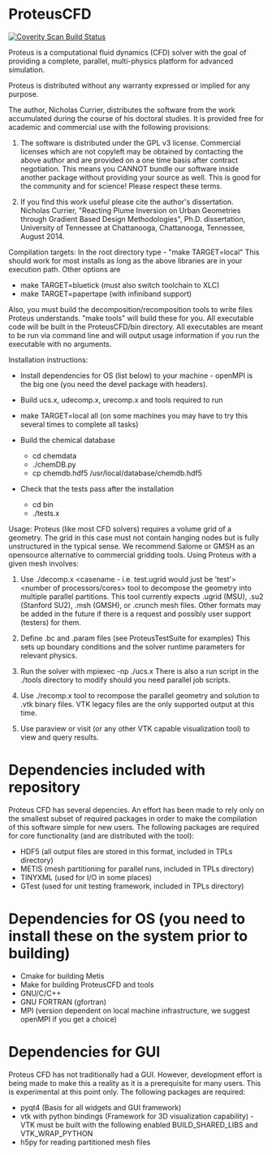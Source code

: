 ProteusCFD
==========

<a href="https://scan.coverity.com/projects/ngcurrier-proteuscfd">
  <img alt="Coverity Scan Build Status"
       src="https://scan.coverity.com/projects/10218/badge.svg"/>
</a>

Proteus is a computational fluid dynamics (CFD) solver 
with the goal of providing a complete, parallel, 
multi-physics platform for advanced simulation.

Proteus is distributed without any warranty expressed or
implied for any purpose. 

The author, Nicholas Currier, distributes the software from
the work accumulated during the course of his doctoral 
studies. It is provided free for academic and commercial
use with the following provisions:

1) The software is distributed under the GPL v3 license.
Commercial licenses which are not copyleft may be obtained
by contacting the above author and are provided on a one
time basis after contract negotiation.  This means you CANNOT
bundle our software inside another package without providing
your source as well. This is good for the community and for
science! Please respect these terms.

2) If you find this work useful please cite the author's 
dissertation.
Nicholas Currier, "Reacting Plume Inversion on Urban Geometries through 
Gradient Based Design Methodologies", Ph.D. dissertation,
University of Tennessee at Chattanooga, Chattanooga, Tennessee, August 2014.


Compilation targets:
  In the root directory type - "make TARGET=local"
  This should work for most installs as long as the above libraries are
  in your execution path. Other options are
  
  * make TARGET=bluetick (must also switch toolchain to XLC)
  * make TARGET=papertape (with infiniband support)
  
  Also, you must build the decomposition/recomposition tools to write files Proteus understands.
  "make tools"  will build these for you. All executable code will be built in the ProteusCFD/bin directory. All executables are meant to 
  be run via command line and will output usage information if you run the executable with no arguments.

Installation instructions:
  * Install dependencies for OS (list below) to your machine - openMPI is the big one (you need the devel package with headers).
  * Build ucs.x, udecomp.x, urecomp.x and tools required to run
  * make TARGET=local all (on some machines you may have to try this several times to complete all tasks)
  * Build the chemical database
      * cd chemdata
      * ./chemDB.py
      * cp chemdb.hdf5 /usr/local/database/chemdb.hdf5

  * Check that the tests pass after the installation
      * cd bin
      * ./tests.x

Usage:
  Proteus (like most CFD solvers) requires a volume grid of a geometry. The grid in this
  case must not contain hanging nodes but is fully unstructured in the typical sense.
  We recommend Salome or GMSH as an opensource alternative to commercial gridding tools.
  Using Proteus with a given mesh involves:
  
  1) Use ./decomp.x <casename - i.e. test.ugrid would just be 'test'> <number of processors/cores> tool to 
     decompose the geometry into multiple parallel partitions. This tool currently expects .ugrid (MSU), 
     .su2 (Stanford SU2), .msh (GMSH), or .crunch mesh files. Other formats may be added in the future 
     if there is a request and possibly user support (testers) for them.
  
  2) Define <casename>.bc and <casename>.param files (see ProteusTestSuite for examples)
     This sets up boundary conditions and the solver runtime parameters for relevant physics.
  
  3) Run the solver with mpiexec -np <number of processors> ./ucs.x <casename>
     There is also a run script in the ./tools directory to modify should you need 
     parallel job scripts.
  
  4) Use ./recomp.x <casename> tool to recompose the parallel geometry and solution to .vtk binary files.
     VTK legacy files are the only supported output at this time.
  
  5) Use paraview or visit (or any other VTK capable visualization tool) to view and query results.

Dependencies included with repository
=====================================

Proteus CFD has several depencies. An effort has been made to rely only on the smallest subset
of required packages in order to make the compilation of this software simple for new users.
The following packages are required for core functionality (and are distributed with the tool):

* HDF5 (all output files are stored in this format, included in TPLs directory)
* METIS (mesh partitioning for parallel runs, included in TPLs directory)
* TINYXML (used for I/O in some places)
* GTest (used for unit testing framework, included in TPLs directory)

Dependencies for OS (you need to install these on the system prior to building)
====================
* Cmake for building Metis
* Make for building ProteusCFD and tools
* GNU/C/C++
* GNU FORTRAN (gfortran)
* MPI (version dependent on local machine infrastructure, we suggest openMPI if you get a choice)

Dependencies for GUI
====================

Proteus CFD has not traditionally had a GUI. However, development effort is being made to make this a
reality as it is a prerequisite for many users.  This is experimental at this point only.  The following
packages are required:

* pyqt4 (Basis for all widgets and GUI framework)
* vtk with python bindings (Framework for 3D visualization capability) - VTK must be built with the following enabled BUILD_SHARED_LIBS and VTK_WRAP_PYTHON 
* h5py for reading partitioned mesh files
